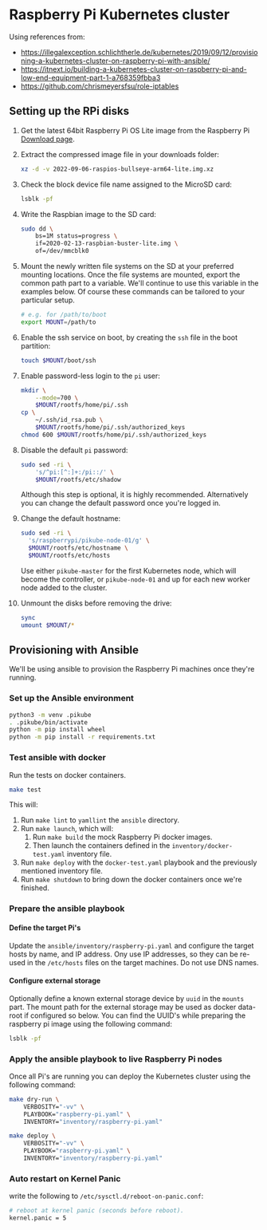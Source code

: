 # Raspberry Pi Kubernetes cluster

Using references from:

* https://illegalexception.schlichtherle.de/kubernetes/2019/09/12/provisioning-a-kubernetes-cluster-on-raspberry-pi-with-ansible/
* https://itnext.io/building-a-kubernetes-cluster-on-raspberry-pi-and-low-end-equipment-part-1-a768359fbba3
* https://github.com/chrismeyersfsu/role-iptables

## Setting up the RPi disks

1. Get the latest 64bit Raspberry Pi OS Lite image from the Raspberry Pi
    [Download page](https://www.raspberrypi.com/software/operating-systems/#raspberry-pi-os-64-bit).

2. Extract the compressed image file in your downloads folder:

    ```bash
    xz -d -v 2022-09-06-raspios-bullseye-arm64-lite.img.xz
    ```

3. Check the block device file name assigned to the MicroSD card:

    ```bash
    lsblk -pf
    ```

4. Write the Raspbian image to the SD card:

    ```bash
    sudo dd \
        bs=1M status=progress \
        if=2020-02-13-raspbian-buster-lite.img \
        of=/dev/mmcblk0
    ```

5. Mount the newly written file systems on the SD at your preferred mounting
    locations. Once the file systems are mounted, export the common path part to
    a variable. We'll continue to use this variable in the examples below. Of
    course these commands can be tailored to your particular setup.

    ```bash
    # e.g. for /path/to/boot
    export MOUNT=/path/to
    ```

6. Enable the ssh service on boot, by creating the `ssh` file in the boot
    partition:

    ```bash
    touch $MOUNT/boot/ssh
    ```

7. Enable password-less login to the `pi` user:

    ```bash
    mkdir \
        --mode=700 \
        $MOUNT/rootfs/home/pi/.ssh
    cp \
        ~/.ssh/id_rsa.pub \
        $MOUNT/rootfs/home/pi/.ssh/authorized_keys
    chmod 600 $MOUNT/rootfs/home/pi/.ssh/authorized_keys
    ```

8. Disable the default `pi` password:

    ```bash
    sudo sed -ri \
        's/^pi:[^:]+:/pi::/' \
        $MOUNT/rootfs/etc/shadow
    ```

    Although this step is optional, it is highly recommended. Alternatively you
    can change the default password once you're logged in.

9.  Change the default hostname:

    ```bash
    sudo sed -ri \
      's/raspberrypi/pikube-node-01/g' \
      $MOUNT/rootfs/etc/hostname \
      $MOUNT/rootfs/etc/hosts
    ```

    Use either `pikube-master` for the first Kubernetes node, which will become
    the controller, or `pikube-node-01` and up for each new worker node added to
    the cluster.

10. Unmount the disks before removing the drive:

    ```bash
    sync
    umount $MOUNT/*
    ```

## Provisioning with Ansible

We'll be using ansible to provision the Raspberry Pi machines once they're
running.

### Set up the Ansible environment

```bash
python3 -m venv .pikube
. .pikube/bin/activate
python -m pip install wheel
python -m pip install -r requirements.txt
```

### Test ansible with docker

Run the tests on docker containers.

```bash
make test
```

This will:
1. Run `make lint` to `yamllint` the `ansible` directory.
2. Run `make launch`, which will:
    1. Run `make build` the mock Raspberry Pi docker images.
    2. Then launch the containers defined in the `inventory/docker-test.yaml`
        inventory file.
3. Run `make deploy` with the `docker-test.yaml` playbook and the previously
    mentioned inventory file.
4. Run `make shutdown` to bring down the docker containers once we're finished.

### Prepare the ansible playbook

#### Define the target Pi's

Update the `ansible/inventory/raspberry-pi.yaml` and configure the target
hosts by name, and IP address. Ony use IP addresses, so they can be re-used
in the `/etc/hosts` files on the target machines. Do not use DNS names.

#### Configure external storage

Optionally define a known external storage device by `uuid` in the `mounts`
part. The mount path for the external storage may be used as docker data-root if
configured so below. You can find the UUID's while preparing the raspberry pi
image using the following command:

```bash
lsblk -pf
```

### Apply the ansible playbook to live Raspberry Pi nodes

Once all Pi's are running you can deploy the Kubernetes cluster using the
following command:

```bash
make dry-run \
    VERBOSITY="-vv" \
    PLAYBOOK="raspberry-pi.yaml" \
    INVENTORY="inventory/raspberry-pi.yaml"

make deploy \
    VERBOSITY="-vv" \
    PLAYBOOK="raspberry-pi.yaml" \
    INVENTORY="inventory/raspberry-pi.yaml"
```

### Auto restart on Kernel Panic

write the following to `/etc/sysctl.d/reboot-on-panic.conf`:

```bash
# reboot at kernel panic (seconds before reboot).
kernel.panic = 5
```
